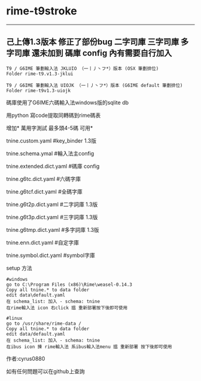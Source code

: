 # rime-t9stroke

---
己上傳1.3版本 修正了部份bug
二字司庫 三字司庫 多字司庫 還未加到 碼庫 config 內有需要自行加入
---

```
T9 / G6IME 筆劃輸入法 JKLUIO （一丨丿丶フ*）版本 (OSX 筆劃排位)
Folder rime-t9.v1.3-jklui
```

```
T9 / G6IME 筆劃輸入法 UIOJK （一丨丿丶フ*）版本 (G6IME default 筆劃排位)
Folder rime-t9v1.3-uiojk 
```

碼庫使用了G6IME六碼輸入法windows版的sqlite db 

用python 寫code提取同轉碼到rime碼表

增加* 萬用字測試 最多頭4-5碼 可用*

tnine.custom.yaml          #key_binder 1.3版

tnine.schema.ymal          #輪入法主config

tnine.extended.dict.yaml   #碼庫 config

tnine.g6tc.dict.yaml       #六碼字庫

tnine.g6tcf.dict.yaml      #全碼字庫

tnine.g6t2p.dict.yaml      #二字詞庫 1.3版

tnine.g6t3p.dict.yaml      #三字詞庫 1.3版

tnine.g6tmp.dict.yaml      #多字詞庫 1.3版

tnine.enn.dict.yaml        #自定字庫

tnine.symbol.dict.yaml     #symbol字庫

setup 方法

```
#windows 
go to C:\Program Files (x86)\Rime\weasel-0.14.3
Copy all tnine.* to data folder
edit data\default.yaml
在 schema_list: 加入 - schema: tnine
在rime輸入法 icon 右click 搵 重新部署按下後即可使用
```

```
#linux
go to /usr/share/rime-data /
Copy all tnine.* to data folder
edit data/default.yaml
在 schema_list: 加入 - schema: tnine
在ibus icon 揀 rime輸入法 系ibus輸入法menu 搵 重新部署 按下後即可使用
```

作者:cyrus0880

如有任何問題可以在github上查詢
